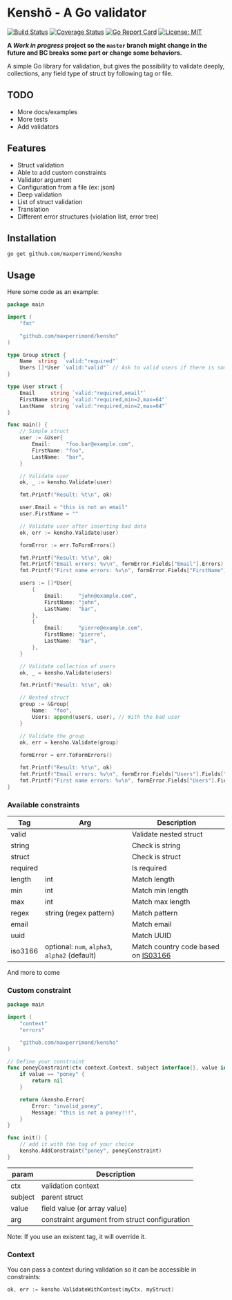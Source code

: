 # Kenshō - A Go validator

[![Build Status](https://travis-ci.org/maxperrimond/kensho.svg?branch=master)](https://travis-ci.org/maxperrimond/kensho)
[![Coverage Status](https://coveralls.io/repos/github/maxperrimond/kensho/badge.svg?branch=master)](https://coveralls.io/github/maxperrimond/kensho?branch=master)
[![Go Report Card](https://goreportcard.com/badge/github.com/maxperrimond/kensho)](https://goreportcard.com/report/github.com/maxperrimond/kensho)
[![License: MIT](https://img.shields.io/badge/License-MIT-yellow.svg)](https://opensource.org/licenses/MIT)

**A *Work in progress* project so the `master` branch might change in the future and BC breaks some part or change some behaviors.**

A simple Go library for validation, but gives the possibility to validate deeply, collections, any field type of struct by following tag or file.

## TODO

 - More docs/examples
 - More tests
 - Add validators

## Features

 - Struct validation
 - Able to add custom constraints
 - Validator argument
 - Configuration from a file (ex: json)
 - Deep validation
 - List of struct validation
 - Translation
 - Different error structures (violation list, error tree)

## Installation

    go get github.com/maxperrimond/kensho

## Usage

Here some code as an example:

```go
package main

import (
	"fmt"

	"github.com/maxperrimond/kensho"
)

type Group struct {
	Name  string  `valid:"required"`
	Users []*User `valid:"valid"` // Ask to valid users if there is some
}

type User struct {
	Email     string `valid:"required,email"`
	FirstName string `valid:"required,min=2,max=64"`
	LastName  string `valid:"required,min=2,max=64"`
}

func main() {
	// Simple struct
	user := &User{
		Email:     "foo.bar@example.com",
		FirstName: "foo",
		LastName:  "bar",
	}

	// Validate user
	ok, _ := kensho.Validate(user)

	fmt.Printf("Result: %t\n", ok)

	user.Email = "this is not an email"
	user.FirstName = ""

	// Validate user after inserting bad data
	ok, err := kensho.Validate(user)

	formError := err.ToFormErrors()

	fmt.Printf("Result: %t\n", ok)
	fmt.Printf("Email errors: %v\n", formError.Fields["Email"].Errors)
	fmt.Printf("First name errors: %v\n", formError.Fields["FirstName"].Errors)

	users := []*User{
		{
			Email:     "john@example.com",
			FirstName: "john",
			LastName:  "bar",
		},
		{
			Email:     "pierre@example.com",
			FirstName: "pierre",
			LastName:  "bar",
		},
	}

	// Validate collection of users
	ok, _ = kensho.Validate(users)

	fmt.Printf("Result: %t\n", ok)

	// Nested struct
	group := &Group{
		Name:  "foo",
		Users: append(users, user), // With the bad user
	}

	// Validate the group
	ok, err = kensho.Validate(group)
	
	formError = err.ToFormErrors()

	fmt.Printf("Result: %t\n", ok)
	fmt.Printf("Email errors: %v\n", formError.Fields["Users"].Fields["2"].Fields["Email"].Errors)
	fmt.Printf("First name errors: %v\n", formError.Fields["Users"].Fields["2"].Fields["FirstName"].Errors)
}
```

### Available constraints

Tag | Arg | Description
--- | --- | ---
valid | | Validate nested struct
string | | Check is string
struct | | Check is struct
required | | Is required
length | int | Match length
min | int | Match min length
max | int | Match max length
regex | string (regex pattern) | Match pattern
email | | Match email
uuid | | Match UUID
iso3166 | optional: `num`, `alpha3`, `alpha2` (default) | Match country code based on [IS03166](https://en.wikipedia.org/wiki/ISO_3166)

And more to come

### Custom constraint

```go
package main

import (
	"context"
	"errors"

	"github.com/maxperrimond/kensho"
)

// Define your constraint
func poneyConstraint(ctx context.Context, subject interface{}, value interface{}, arg interface{}) *kensho.Error {
	if value == "poney" {
		return nil
	}

	return &kensho.Error{
		Error: "invalid_poney",
		Message: "this is not a poney!!!",
	}
}

func init() {
	// add it with the tag of your choice
    kensho.AddConstraint("poney", poneyConstraint)
}
```

param | Description
---|---
ctx  | validation context
subject | parent struct
value | field value (or array value)
arg | constraint argument from struct configuration

Note: If you use an existent tag, it will override it.

### Context

You can pass a context during validation so it can be accessible in constraints:

```go
ok, err := kensho.ValidateWithContext(myCtx, myStruct)
```
